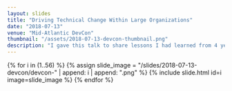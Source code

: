 ```yaml
---
layout: slides
title: "Driving Technical Change Within Large Organizations"
date: "2018-07-13"
venue: "Mid-Atlantic DevCon"
thumbnail: "/assets/2018-07-13-devcon-thumbnail.png"
description: "I gave this talk to share lessons I had learned from 4 years building modern cloud-based software in the federal government. Our team had previously launched the first cloud-based system at Centers for Medicare and Medicaid and successfully integrated numerous Silicon Valley software development practices into the agency. I lost the speaker notes, so I only have the slides for this talk. I like to use a lot of gifs in my talks which don't always come through in the slide images."
---
```


{% for i in (1..56) %}
  {% assign slide_image = "/slides/2018-07-13-devcon/devcon-" | append: i | append: ".png" %}
  {% include slide.html id=i image=slide_image %}
{% endfor %} 
